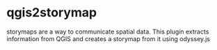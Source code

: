 qgis2storymap
=============

storymaps are a way to communicate spatial data. This plugin extracts information from QGIS and creates a storymap from it using odyssey.js

